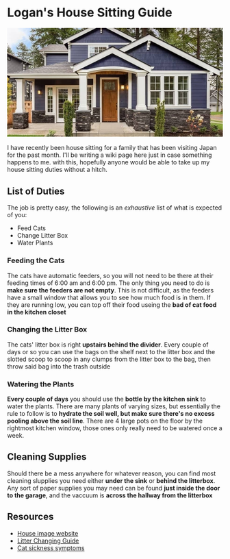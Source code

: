 # Logan's House Sitting Guide
![ESRI Web GIS Image](imgs/house.jpg)

I have recently been house sitting for a family that has been visiting Japan for the past month. I'll be writing a wiki page here just in case something happens to me. with this, hopefully anyone would be able to take up my house sitting duties without a hitch.


## List of Duties
The job is pretty easy, the following is an *exhaustive* list of what is expected of you:
- Feed Cats
- Change Litter Box
- Water Plants

### Feeding the Cats
The cats have automatic feeders, so you will not need to be there at their feeding times of 6:00 am and 6:00 pm. The only thing you need to do is **make sure the feeders are not empty**. This is not difficult, as the feeders have a small window that allows you to see how much food is in them. If they are running low, you can top off their food useing the **bad of cat food in the kitchen closet**
### Changing the Litter Box
The cats' litter box is right **upstairs behind the divider**. Every couple of days or so you can use the bags on the shelf next to the litter box and the slotted scoop to scoop in any clumps from the litter box to the bag, then throw said bag into the trash outside
### Watering the Plants
**Every couple of days** you should use the **bottle by the kitchen sink** to water the plants. There are many plants of varying sizes, but essentially the rule to follow is to **hydrate the soil well, but make sure there's no excess pooling above the soil line**. There are 4 large pots on the floor by the rightmost kitchen window, those ones only really need to be watered once a week.

## Cleaning Supplies
Should there be a mess anywhere for whatever reason, you can find most cleaning slupplies you need either **under the sink** or **behind the litterbox**. Any sort of paper supplies you may need can be found **just inside the door to the garage**, and the vaccuum is **across the hallway from the litterbox**

## Resources
- [House image website](https://www.rocketmortgage.com/learn/types-of-houses)
- [Litter Changing Guide](https://www.armandhammer.com/articles/how-often-change-cat-litter)
- [Cat sickness symptoms](https://www.hillcrestanimals.com/site/blog-memphis-vet/2020/03/12/how-to-tell-if-your-cat-is-sick)